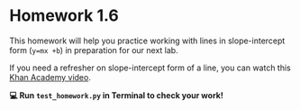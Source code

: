 #  Homework 1.6

This homework will help you practice working with lines in slope-intercept form (`y=mx +b`) in preparation for our next lab.

If you need a refresher on slope-intercept form of a line, you can watch this [Khan Academy video](https://www.khanacademy.org/math/algebra/x2f8bb11595b61c86:forms-of-linear-equations/x2f8bb11595b61c86:intro-to-slope-intercept-form/a/introduction-to-slope-intercept-form).

**💻 Run `test_homework.py` in Terminal to check your work!**

